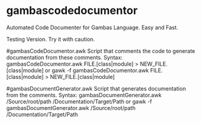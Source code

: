 # gambascodedocumentor
Automated Code Documenter for Gambas Language. Easy and Fast.

Testing Version. Try it with caution.

#gambasCodeDocumentor.awk
	Script that comments the code to generate documentation from these comments.
	Syntax:	gambasCodeDocumentor.awk FILE.[class|module] > NEW_FILE.[class|module]
				or
				gawk -f gambasCodeDocumentor.awk FILE.[class|module] > NEW_FILE.[class|module]
	
#gambasDocumentGenerator.awk
	Script that generates documentation from the comments.
	Syntax:	gambasDocumentGenerator.awk /Source/root/path /Documentation/Target/Path
				or
				gawk -f gambasDocumentGenerator.awk /Source/root/path /Documentation/Target/Path